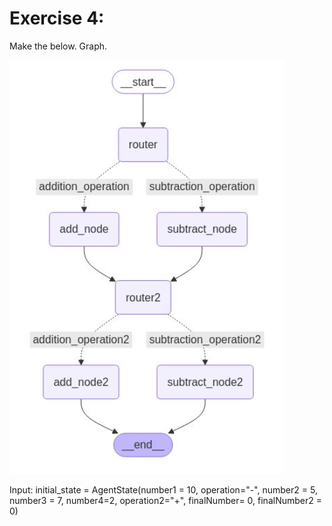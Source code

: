 # Exercise 4:

Make the below. Graph. 

![Graph4](./graph-4.png)

Input: 
initial_state = AgentState(number1 = 10, operation="-",
number2 = 5, number3 = 7, number4=2, operation2="+",
finalNumber= 0, finalNumber2 = 0)

